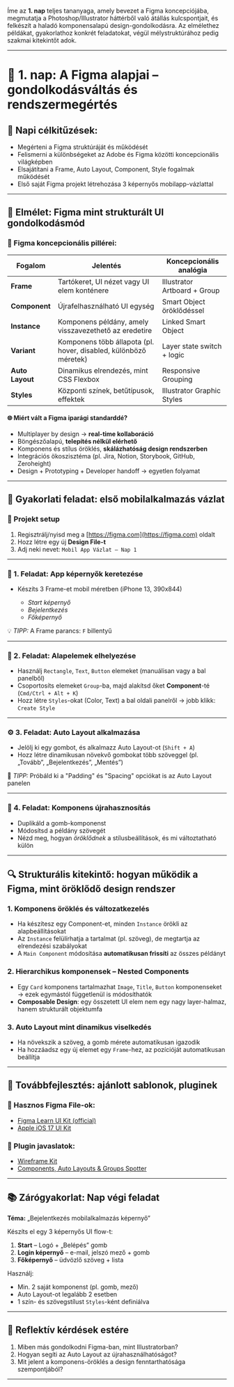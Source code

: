 Íme az **1. nap** teljes tananyaga, amely bevezet a Figma koncepciójába, megmutatja a Photoshop/Illustrator háttérből való átállás kulcspontjait, és felkészít a haladó komponensalapú design-gondolkodásra. Az elmélethez példákat, gyakorlathoz konkrét feladatokat, végül mélystruktúrához pedig szakmai kitekintőt adok.

---

# 📘 **1. nap: A Figma alapjai – gondolkodásváltás és rendszermegértés**

## 🎯 Napi célkitűzések:

* Megérteni a Figma struktúráját és működését
* Felismerni a különbségeket az Adobe és Figma közötti koncepcionális világképben
* Elsajátítani a Frame, Auto Layout, Component, Style fogalmak működését
* Első saját Figma projekt létrehozása 3 képernyős mobilapp-vázlattal

---

## 🧠 **Elmélet: Figma mint strukturált UI gondolkodásmód**

### 🔑 Figma koncepcionális pillérei:

| Fogalom         | Jelentés                                                         | Koncepcionális analógia      |
| --------------- | ---------------------------------------------------------------- | ---------------------------- |
| **Frame**       | Tartókeret, UI nézet vagy UI elem konténere                      | Illustrator Artboard + Group |
| **Component**   | Újrafelhasználható UI egység                                     | Smart Object öröklődéssel    |
| **Instance**    | Komponens példány, amely visszavezethető az eredetire            | Linked Smart Object          |
| **Variant**     | Komponens több állapota (pl. hover, disabled, különböző méretek) | Layer state switch + logic   |
| **Auto Layout** | Dinamikus elrendezés, mint CSS Flexbox                           | Responsive Grouping          |
| **Styles**      | Központi színek, betűtípusok, effektek                           | Illustrator Graphic Styles   |

#### 🌐 Miért vált a Figma iparági standarddé?

* Multiplayer by design → **real-time kollaboráció**
* Böngészőalapú, **telepítés nélkül elérhető**
* Komponens és stílus öröklés, **skálázhatóság design rendszerben**
* Integrációs ökoszisztéma (pl. Jira, Notion, Storybook, GitHub, Zeroheight)
* Design + Prototyping + Developer handoff → egyetlen folyamat

---

## 🧪 **Gyakorlati feladat: első mobilalkalmazás vázlat**

### 📂 Projekt setup

1. Regisztrálj/nyisd meg a [https://figma.com](https://figma.com) oldalt
2. Hozz létre egy új **Design File-t**
3. Adj neki nevet: `Mobil App Vázlat – Nap 1`

---

### 🎨 1. Feladat: App képernyők keretezése

* Készíts 3 Frame-et mobil méretben (iPhone 13, 390x844)

  * *Start képernyő*
  * *Bejelentkezés*
  * *Főképernyő*

💡 *TIPP:* A Frame parancs: `F` billentyű

---

### 🧱 2. Feladat: Alapelemek elhelyezése

* Használj `Rectangle`, `Text`, `Button` elemeket (manuálisan vagy a bal panelből)
* Csoportosíts elemeket `Group`-ba, majd alakítsd őket **Component**-té (`Cmd/Ctrl + Alt + K`)
* Hozz létre `Styles`-okat (Color, Text) a bal oldali panelről → jobb klikk: `Create Style`

---

### ⚙️ 3. Feladat: Auto Layout alkalmazása

* Jelölj ki egy gombot, és alkalmazz Auto Layout-ot (`Shift + A`)
* Hozz létre dinamikusan növekvő gombokat több szöveggel (pl. „Tovább”, „Bejelentkezés”, „Mentés”)

🔁 *TIPP:* Próbáld ki a "Padding" és "Spacing" opciókat is az Auto Layout panelen

---

### 🔄 4. Feladat: Komponens újrahasznosítás

* Duplikáld a gomb-komponenst
* Módosítsd a példány szövegét
* Nézd meg, hogyan *öröklődnek* a stílusbeállítások, és mi változtatható külön

---

## 🔍 **Strukturális kitekintő: hogyan működik a Figma, mint öröklődő design rendszer**

### 1. **Komponens öröklés és változatkezelés**

* Ha készítesz egy Component-et, minden `Instance` örökli az alapbeállításokat
* Az `Instance` felülírhatja a tartalmat (pl. szöveg), de megtartja az elrendezési szabályokat
* A `Main Component` módosítása **automatikusan frissíti** az összes példányt

### 2. **Hierarchikus komponensek – Nested Components**

* Egy `Card` komponens tartalmazhat `Image`, `Title`, `Button` komponenseket → ezek egymástól függetlenül is módosíthatók
* **Composable Design**: egy összetett UI elem nem egy nagy layer-halmaz, hanem strukturált objektumfa

### 3. **Auto Layout mint dinamikus viselkedés**

* Ha növekszik a szöveg, a gomb mérete automatikusan igazodik
* Ha hozzáadsz egy új elemet egy `Frame`-hez, az pozícióját automatikusan beállítja

---

## 🧩 **Továbbfejlesztés: ajánlott sablonok, pluginek**

### 🎁 Hasznos Figma File-ok:

* [Figma Learn UI Kit (official)](https://www.figma.com/community/file/1035203688168086460/Figma-Learn-UI-Kit)
* [Apple iOS 17 UI Kit](https://www.figma.com/community/file/1356014907735159935)

### 🔌 Plugin javaslatok:

* [Wireframe Kit](https://www.figma.com/templates/wireframe-kits/)
* [Components, Auto Layouts & Groups Spotter](https://www.figma.com/community/plugin/1400007208660250101/components-auto-layouts-groups-spotter)

---

## 📚 **Zárógyakorlat: Nap végi feladat**

**Téma:** „Bejelentkezés mobilalkalmazás képernyő”

Készíts el egy 3 képernyős UI flow-t:

1. **Start** – Logó + „Belépés” gomb
2. **Login képernyő** – e-mail, jelszó mező + gomb
3. **Főképernyő** – üdvözlő szöveg + lista

Használj:

* Min. 2 saját komponenst (pl. gomb, mező)
* Auto Layout-ot legalább 2 esetben
* 1 szín- és szövegstílust `Styles`-ként definiálva

---

## 🤔 **Reflektív kérdések estére**

1. Miben más gondolkodni Figma-ban, mint Illustratorban?
2. Hogyan segíti az Auto Layout az újrahasználhatóságot?
3. Mit jelent a komponens-öröklés a design fenntarthatósága szempontjából?

---
